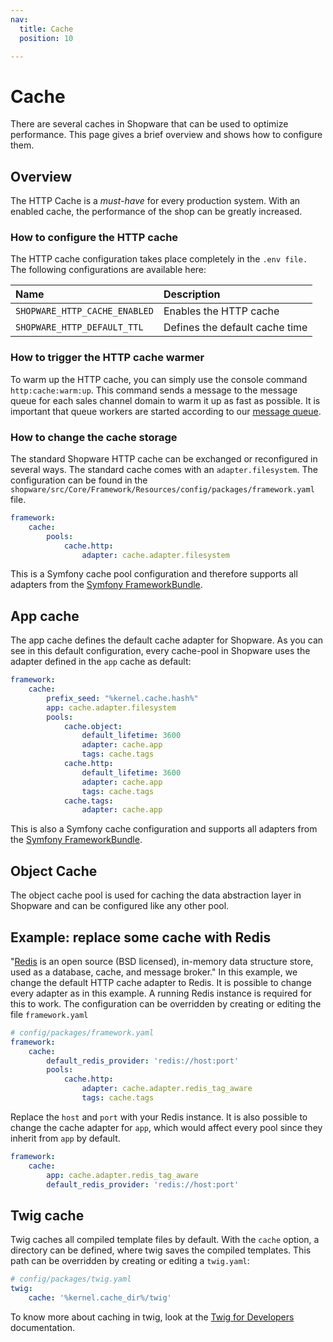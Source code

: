 ```yaml
---
nav:
  title: Cache
  position: 10

---
```


# Cache

There are several caches in Shopware that can be used to optimize performance. This page gives a brief overview and shows how to configure them.

## Overview

The HTTP Cache is a *must-have* for every production system. With an enabled cache, the performance of the shop can be greatly increased.

### How to configure the HTTP cache

The HTTP cache configuration takes place completely in the `.env file.` The following configurations are available here:

| Name                          | Description                    |
|:------------------------------|:-------------------------------|
| `SHOPWARE_HTTP_CACHE_ENABLED` | Enables the HTTP cache         |
| `SHOPWARE_HTTP_DEFAULT_TTL`   | Defines the default cache time |

### How to trigger the HTTP cache warmer

To warm up the HTTP cache, you can simply use the console command `http:cache:warm:up`. This command sends a message to the message queue for each sales channel domain to warm it up as fast as possible. It is important that queue workers are started according to our [message queue](../infrastructure/message-queue).

### How to change the cache storage

The standard Shopware HTTP cache can be exchanged or reconfigured in several ways. The standard cache comes with an `adapter.filesystem`. The configuration can be found in the `shopware/src/Core/Framework/Resources/config/packages/framework.yaml` file.

```yaml
framework:
    cache:
        pools:
            cache.http:
                adapter: cache.adapter.filesystem
```

This is a Symfony cache pool configuration and therefore supports all adapters from the [Symfony FrameworkBundle](https://symfony.com/doc/current/cache.html#configuring-cache-with-frameworkbundle).

## App cache

The app cache defines the default cache adapter for Shopware. As you can see in this default configuration, every cache-pool in Shopware uses the adapter defined in the `app` cache as default:

```yaml
framework:
    cache:
        prefix_seed: "%kernel.cache.hash%"
        app: cache.adapter.filesystem
        pools:
            cache.object:
                default_lifetime: 3600
                adapter: cache.app
                tags: cache.tags
            cache.http:
                default_lifetime: 3600
                adapter: cache.app
                tags: cache.tags
            cache.tags:
                adapter: cache.app
```

This is also a Symfony cache configuration and supports all adapters from the [Symfony FrameworkBundle](https://symfony.com/doc/current/cache.html#configuring-cache-with-frameworkbundle).

## Object Cache

The object cache pool is used for caching the data abstraction layer in Shopware and can be configured like any other pool.

## Example: replace some cache with Redis

"[Redis](https://redis.io/) is an open source \(BSD licensed\), in-memory data structure store, used as a database, cache, and message broker." In this example, we change the default HTTP cache adapter to Redis. It is possible to change every adapter as in this example. A running Redis instance is required for this to work. The configuration can be overridden by creating or editing the file `framework.yaml`

```yaml
# config/packages/framework.yaml
framework:
    cache:
        default_redis_provider: 'redis://host:port'
        pools:
            cache.http:
                adapter: cache.adapter.redis_tag_aware
                tags: cache.tags
```

Replace the `host` and `port` with your Redis instance. It is also possible to change the cache adapter for `app`, which would affect every pool since they inherit from `app` by default.

```yaml
framework:
    cache:
        app: cache.adapter.redis_tag_aware
        default_redis_provider: 'redis://host:port'
```

## Twig cache

Twig caches all compiled template files by default. With the `cache` option, a directory can be defined, where twig saves the compiled templates. This path can be overridden by creating or editing a `twig.yaml`:

```yaml
# config/packages/twig.yaml
twig:
    cache: '%kernel.cache_dir%/twig'
```

To know more about caching in twig, look at the [Twig for Developers](https://twig.symfony.com/doc/3.x/api.html#) documentation.
